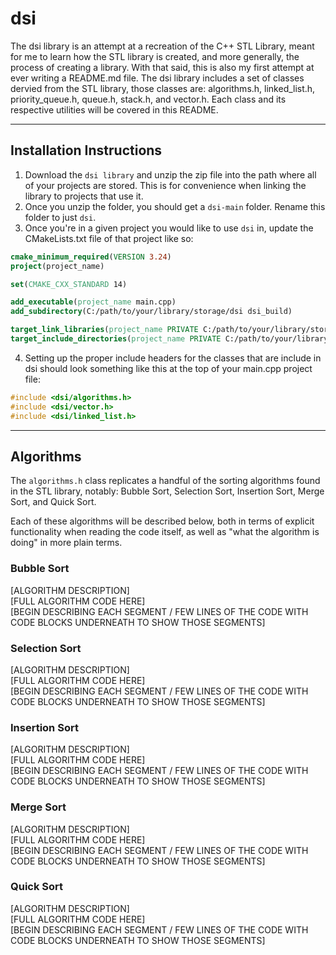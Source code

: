 # dsi
The dsi library is an attempt at a recreation of the C++ STL Library, meant for me to learn how the STL library is created, and more generally, the process of creating a library. With that said, this is also my first attempt at ever writing a README.md file. The dsi library includes a set of classes dervied from the STL library, those classes are: algorithms.h, linked_list.h, priority_queue.h, queue.h, stack.h, and vector.h. Each class and its respective utilities will be covered in this README.

---

## Installation Instructions
1. Download the `dsi library` and unzip the zip file into the path where all of your projects are stored. This is for convenience when linking the library to projects that use it.
2. Once you unzip the folder, you should get a `dsi-main` folder. Rename this folder to just `dsi`.
3. Once you're in a given project you would like to use `dsi` in, update the CMakeLists.txt file of that project like so:
~~~CMake
cmake_minimum_required(VERSION 3.24)
project(project_name)

set(CMAKE_CXX_STANDARD 14)

add_executable(project_name main.cpp)
add_subdirectory(C:/path/to/your/library/storage/dsi dsi_build)

target_link_libraries(project_name PRIVATE C:/path/to/your/library/storage/dsi/cmake-build-debug/libdsi.a)
target_include_directories(project_name PRIVATE C:/path/to/your/library/storage/dsi/include)
~~~
4. Setting up the proper include headers for the classes that are include in dsi should look something like this at the top of your main.cpp project file:
~~~C++
#include <dsi/algorithms.h>
#include <dsi/vector.h>
#include <dsi/linked_list.h>
~~~

---

## Algorithms
The `algorithms.h` class replicates a handful of the sorting algorithms found in the STL library, notably: Bubble Sort, Selection Sort, Insertion Sort, Merge Sort, and Quick Sort. 

Each of these algorithms will be described below, both in terms of explicit functionality when reading the code itself, as well as "what the algorithm is doing" in more plain terms. 

### Bubble Sort
[ALGORITHM DESCRIPTION] <br>
[FULL ALGORITHM CODE HERE] <br>
[BEGIN DESCRIBING EACH SEGMENT / FEW LINES OF THE CODE WITH CODE BLOCKS UNDERNEATH TO SHOW THOSE SEGMENTS]

### Selection Sort
[ALGORITHM DESCRIPTION] <br>
[FULL ALGORITHM CODE HERE] <br>
[BEGIN DESCRIBING EACH SEGMENT / FEW LINES OF THE CODE WITH CODE BLOCKS UNDERNEATH TO SHOW THOSE SEGMENTS]

### Insertion Sort
[ALGORITHM DESCRIPTION] <br>
[FULL ALGORITHM CODE HERE] <br>
[BEGIN DESCRIBING EACH SEGMENT / FEW LINES OF THE CODE WITH CODE BLOCKS UNDERNEATH TO SHOW THOSE SEGMENTS]

### Merge Sort
[ALGORITHM DESCRIPTION] <br>
[FULL ALGORITHM CODE HERE] <br>
[BEGIN DESCRIBING EACH SEGMENT / FEW LINES OF THE CODE WITH CODE BLOCKS UNDERNEATH TO SHOW THOSE SEGMENTS]

### Quick Sort
[ALGORITHM DESCRIPTION] <br>
[FULL ALGORITHM CODE HERE] <br>
[BEGIN DESCRIBING EACH SEGMENT / FEW LINES OF THE CODE WITH CODE BLOCKS UNDERNEATH TO SHOW THOSE SEGMENTS]
